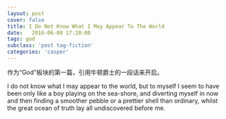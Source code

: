 ```yaml
---
layout: post
cover: false
title: I Do Not Know What I May Appear To The World
date:   2016-06-08 17:20:00
tags: god
subclass: 'post tag-fiction'
categories: 'casper'
---
```


作为“God”板块的第一篇，引用牛顿爵士的一段话来开启。

I do not know what I may appear to the world, but to myself I seem to have been only like a boy playing on the sea-shore, and diverting myself in now and then finding a smoother pebble or a prettier shell than ordinary, whilst the great ocean of truth lay all undiscovered before me.  





